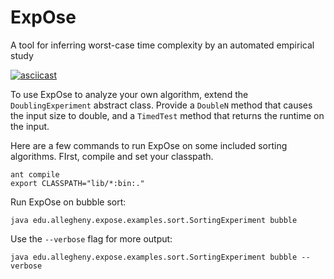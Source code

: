 # ExpOse
A tool for inferring worst-case time complexity by an automated empirical study

[![asciicast](https://asciinema.org/a/22969.png)](https://asciinema.org/a/22969)

To use ExpOse to analyze your own algorithm, extend the ```DoublingExperiment``` abstract class.
Provide a ```DoubleN``` method that causes the input size to double, and a ```TimedTest``` method that returns the runtime on the input.

Here are a few commands to run ExpOse on some included sorting algorithms. FIrst, compile and set your classpath.
```
ant compile
export CLASSPATH="lib/*:bin:."
```
Run ExpOse on bubble sort:
```
java edu.allegheny.expose.examples.sort.SortingExperiment bubble
```
Use the ```--verbose``` flag for more output:
```
java edu.allegheny.expose.examples.sort.SortingExperiment bubble --verbose
```
